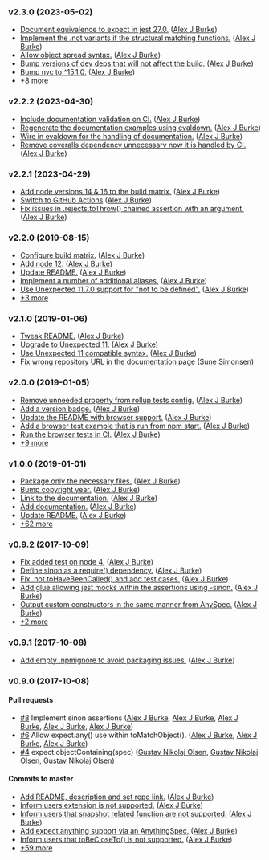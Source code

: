 ### v2.3.0 (2023-05-02)

- [Document equivalence to expect in jest 27.0.](https://github.com/alexjeffburke/jest-unexpected/commit/bc0317cfb8af30187c46ba3650be38f45c705c18) ([Alex J Burke](mailto:alex@alexjeffburke.com))
- [Implement the .not variants if the structural matching functions.](https://github.com/alexjeffburke/jest-unexpected/commit/4e734e433bc2f8f2cb8008a2cd87fe015cf69d01) ([Alex J Burke](mailto:alex@alexjeffburke.com))
- [Allow object spread syntax.](https://github.com/alexjeffburke/jest-unexpected/commit/a8fa49d5e22240282eb84d2e5cb4df4fb09fa37f) ([Alex J Burke](mailto:alex@alexjeffburke.com))
- [Bump versions of dev deps that will not affect the build.](https://github.com/alexjeffburke/jest-unexpected/commit/4679d24601698d28b73be57c11924ca4c07d7abe) ([Alex J Burke](mailto:alex@alexjeffburke.com))
- [Bump nyc to ^15.1.0.](https://github.com/alexjeffburke/jest-unexpected/commit/5181898f302d5fe0241b705c94e759ea4bf81ba2) ([Alex J Burke](mailto:alex@alexjeffburke.com))
- [+8 more](https://github.com/alexjeffburke/jest-unexpected/compare/v2.2.2...v2.3.0)

### v2.2.2 (2023-04-30)

- [Include documentation validation on CI.](https://github.com/alexjeffburke/jest-unexpected/commit/68d5df06ca3537ef9d8b275c972ee50c2e4c90f8) ([Alex J Burke](mailto:alex@alexjeffburke.com))
- [Regenerate the documentation examples using evaldown.](https://github.com/alexjeffburke/jest-unexpected/commit/7497609ec6b6f16c5243711710429858f76a81cd) ([Alex J Burke](mailto:alex@alexjeffburke.com))
- [Wire in evaldown for the handling of documentation.](https://github.com/alexjeffburke/jest-unexpected/commit/67da8d9081629edb8071dae7902b916b7331b006) ([Alex J Burke](mailto:alex@alexjeffburke.com))
- [Remove coveralls dependency unnecessary now it is handled by CI.](https://github.com/alexjeffburke/jest-unexpected/commit/7ead0d1b66688849e71cc6f79a9708060cd3a5cd) ([Alex J Burke](mailto:alex@alexjeffburke.com))

### v2.2.1 (2023-04-29)

- [Add node versions 14 & 16 to the build matrix.](https://github.com/alexjeffburke/jest-unexpected/commit/7e5089a14b0a9eb7c3669e1de99ba6a56fa25323) ([Alex J Burke](mailto:alex@alexjeffburke.com))
- [Switch to GitHub Actions](https://github.com/alexjeffburke/jest-unexpected/commit/4c127ac30ed0970fa9ad7e3a0445b9888a964384) ([Alex J Burke](mailto:alex@alexjeffburke.com))
- [Fix issues in .rejects.toThrow\(\) chained assertion with an argument.](https://github.com/alexjeffburke/jest-unexpected/commit/2cd71b038acb888ae2f5b0b9732a2727a3cb8642) ([Alex J Burke](mailto:alex@alexjeffburke.com))

### v2.2.0 (2019-08-15)

- [Configure build matrix.](https://github.com/alexjeffburke/jest-unexpected/commit/590394f9b1565b4c509d2d48d01e3f5ef3ed56ab) ([Alex J Burke](mailto:alex@alexjeffburke.com))
- [Add node 12.](https://github.com/alexjeffburke/jest-unexpected/commit/cf99330153727a27dc481acc355ed79e84dbe0c3) ([Alex J Burke](mailto:alex@alexjeffburke.com))
- [Update README.](https://github.com/alexjeffburke/jest-unexpected/commit/a68387ad7f34e7567fa5530dbf6af54a875005af) ([Alex J Burke](mailto:alex@alexjeffburke.com))
- [Implement a number of additional aliases.](https://github.com/alexjeffburke/jest-unexpected/commit/dceb2029fc4bfcaced6a1a5057222c3afd6732d0) ([Alex J Burke](mailto:alex@alexjeffburke.com))
- [Use Unexpected 11.7.0 support for "not to be defined".](https://github.com/alexjeffburke/jest-unexpected/commit/dd70230113ee8ac8997fb193cbba72f60cf89da9) ([Alex J Burke](mailto:alex@alexjeffburke.com))
- [+3 more](https://github.com/alexjeffburke/jest-unexpected/compare/v2.1.0...v2.2.0)

### v2.1.0 (2019-01-06)

- [Tweak README.](https://github.com/alexjeffburke/jest-unexpected/commit/7a5e5ce1d5a900d0a708d5eb3ba9162371fb2ccf) ([Alex J Burke](mailto:alex@alexjeffburke.com))
- [Upgrade to Unexpected 11.](https://github.com/alexjeffburke/jest-unexpected/commit/3a7c569ad141d40a5467db76f5a8670d7e0de261) ([Alex J Burke](mailto:alex@alexjeffburke.com))
- [Use Unexpected 11 compatible syntax.](https://github.com/alexjeffburke/jest-unexpected/commit/c4c1509cabf4b40bc19dabf5e9eae3c0bcb2013d) ([Alex J Burke](mailto:alex@alexjeffburke.com))
- [Fix wrong repository URL in the documentation page](https://github.com/alexjeffburke/jest-unexpected/commit/62c54d3ec8f506ab9f2621a5e302ac6109e72132) ([Sune Simonsen](mailto:sune@we-knowhow.dk))

### v2.0.0 (2019-01-05)

- [Remove unneeded property from rollup tests config.](https://github.com/alexjeffburke/jest-unexpected/commit/2d9b1c30d351a99a10faff7ee9f6902e72c6516f) ([Alex J Burke](mailto:alex@alexjeffburke.com))
- [Add a version badge.](https://github.com/alexjeffburke/jest-unexpected/commit/44f767cc48acf3bc011952f638506ea7b5949696) ([Alex J Burke](mailto:alex@alexjeffburke.com))
- [Update the README with browser support.](https://github.com/alexjeffburke/jest-unexpected/commit/b8d5e6594c4f7fde62171db30ec18e5c7d4b14bc) ([Alex J Burke](mailto:alex@alexjeffburke.com))
- [Add a browser test example that is run from npm start.](https://github.com/alexjeffburke/jest-unexpected/commit/c53375581109b5b20d870a55bf3b40e888cb6895) ([Alex J Burke](mailto:alex@alexjeffburke.com))
- [Run the browser tests in CI.](https://github.com/alexjeffburke/jest-unexpected/commit/2d500ab59d39e295623a6de2b3f9d6f4b098315c) ([Alex J Burke](mailto:alex@alexjeffburke.com))
- [+9 more](https://github.com/alexjeffburke/jest-unexpected/compare/v1.0.0...v2.0.0)

### v1.0.0 (2019-01-01)

- [Package only the necessary files.](https://github.com/alexjeffburke/jest-unexpected/commit/0c2e55d9473fef1786ab8c1f375704af4f97c642) ([Alex J Burke](mailto:alex@alexjeffburke.com))
- [Bump copyright year.](https://github.com/alexjeffburke/jest-unexpected/commit/044e8f0379cf89446633e9287a2e51d96e97ffdf) ([Alex J Burke](mailto:alex@alexjeffburke.com))
- [Link to the documentation.](https://github.com/alexjeffburke/jest-unexpected/commit/b0443494d1b9f76484faf44c99a9aa04d13f8ff9) ([Alex J Burke](mailto:alex@alexjeffburke.com))
- [Add documentation.](https://github.com/alexjeffburke/jest-unexpected/commit/18c9a2a50d61069a04ba0498fef9b12a5ec72d82) ([Alex J Burke](mailto:alex@alexjeffburke.com))
- [Update README.](https://github.com/alexjeffburke/jest-unexpected/commit/44cf93531c569f8549fbb5c4d6517805db343504) ([Alex J Burke](mailto:alex@alexjeffburke.com))
- [+62 more](https://github.com/alexjeffburke/jest-unexpected/compare/v0.9.2...v1.0.0)

### v0.9.2 (2017-10-09)

- [Fix added test on node 4.](https://github.com/alexjeffburke/jest-unexpected/commit/dffba8c8ce43d8a63c2950e7a1e426bf100b82c9) ([Alex J Burke](mailto:alex@alexjeffburke.com))
- [Define sinon as a require\(\) dependency.](https://github.com/alexjeffburke/jest-unexpected/commit/692507263b3e0e73aa169aabcbf1b18316396997) ([Alex J Burke](mailto:alex@alexjeffburke.com))
- [Fix .not.toHaveBeenCalled\(\) and add test cases.](https://github.com/alexjeffburke/jest-unexpected/commit/e1532b2853c65a27abeb634dd60f1756291dceee) ([Alex J Burke](mailto:alex@alexjeffburke.com))
- [Add glue allowing jest mocks within the assertions using -sinon.](https://github.com/alexjeffburke/jest-unexpected/commit/3c29d0b4d63edaad3465a60b935c8d01bd5ee14c) ([Alex J Burke](mailto:alex@alexjeffburke.com))
- [Output custom constructors in the same manner from AnySpec.](https://github.com/alexjeffburke/jest-unexpected/commit/d73d33fefe6f7603e1c2e53f9519b364cb34be33) ([Alex J Burke](mailto:alex@alexjeffburke.com))
- [+2 more](https://github.com/alexjeffburke/jest-unexpected/compare/v0.9.1...v0.9.2)

### v0.9.1 (2017-10-08)

- [Add empty .npmignore to avoid packaging issues.](https://github.com/alexjeffburke/jest-unexpected/commit/d43550b9eb63f8ffaaa3864a5dea4edd4a8c5b95) ([Alex J Burke](mailto:alex@alexjeffburke.com))

### v0.9.0 (2017-10-08)

#### Pull requests

- [#8](https://github.com/alexjeffburke/jest-unexpected/pull/8) Implement sinon assertions ([Alex J Burke](mailto:alex@alexjeffburke.com), [Alex J Burke](mailto:alex@alexjeffburke.com), [Alex J Burke](mailto:alex@alexjeffburke.com), [Alex J Burke](mailto:alex@alexjeffburke.com), [Alex J Burke](mailto:alex@alexjeffburke.com))
- [#6](https://github.com/alexjeffburke/jest-unexpected/pull/6) Allow expect.any\(\) use within toMatchObject\(\). ([Alex J Burke](mailto:alex@alexjeffburke.com), [Alex J Burke](mailto:alex@alexjeffburke.com), [Alex J Burke](mailto:alex@alexjeffburke.com))
- [#4](https://github.com/alexjeffburke/jest-unexpected/pull/4) expect.objectContaining\(spec\) ([Gustav Nikolaj Olsen](mailto:gno@one.com), [Gustav Nikolaj Olsen](mailto:gno@one.com), [Gustav Nikolaj Olsen](mailto:gno@one.com))

#### Commits to master

- [Add README, description and set repo link.](https://github.com/alexjeffburke/jest-unexpected/commit/0ae40f646359e1072c3d9b054eab92a2ae2011bc) ([Alex J Burke](mailto:alex@alexjeffburke.com))
- [Inform users extension is not supported.](https://github.com/alexjeffburke/jest-unexpected/commit/98ea6b6a01c501aeff44d320435f17c45f8e829f) ([Alex J Burke](mailto:alex@alexjeffburke.com))
- [Inform users that snapshot related function are not supported.](https://github.com/alexjeffburke/jest-unexpected/commit/dca2c667f337856b3f99274978f4237fc566b1e5) ([Alex J Burke](mailto:alex@alexjeffburke.com))
- [Add expect.anything support via an AnythingSpec.](https://github.com/alexjeffburke/jest-unexpected/commit/fcf4e320ee412a43f9da9ca470b5eb8c2f213d0e) ([Alex J Burke](mailto:alex@alexjeffburke.com))
- [Inform users that toBeCloseTo\(\) is not supported.](https://github.com/alexjeffburke/jest-unexpected/commit/919ef42d17fa84050374ffa533d0bde0135fa834) ([Alex J Burke](mailto:alex@alexjeffburke.com))
- [+59 more](https://github.com/alexjeffburke/jest-unexpected/compare/919ef42d17fa84050374ffa533d0bde0135fa834...v0.9.0)
